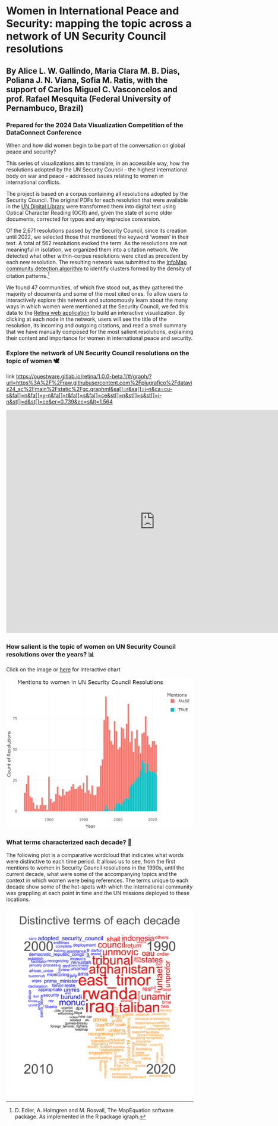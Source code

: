# Women in International Peace and Security: mapping the topic across a network of UN Security Council resolutions
## By Alice L. W. Gallindo, Maria Clara M. B. Dias, Poliana J. N. Viana, Sofia M. Ratis, with the support of Carlos Miguel C. Vasconcelos and prof. Rafael Mesquita (Federal University of Pernambuco, Brazil)
### Prepared for the 2024 Data Visualization Competition of the DataConnect Conference

When and how did women begin to be part of the conversation on global peace and security?

This series of visualizations aim to translate, in an accessible way, how the resolutions adopted by the UN Security Council - the highest international body on war and peace - addressed issues relating to women in international conflicts.  

The project is based on a corpus containing all resolutions adopted by the Security Council. The original PDFs for each resolution that were available in the [UN Digital Library](https://digitallibrary.un.org/) were transformed them into digital text using Optical Character Reading (OCR) and, given the state of some older documents, corrected for typos and any imprecise conversion. 

Of the 2,671 resolutions passed by the Security Council, since its creation until 2022, we selected those that mentioned the keyword ‘women’ in their text. A total of 562 resolutions evoked the term. As the resolutions are not meaningful in isolation, we organized them into a citation network. We detected what other within-corpus resolutions were cited as precedent by each new resolution. The resulting network was submitted to the [InfoMap community detection algorithm](https://www.mapequation.org/) to identify clusters formed by the density of citation patterns.[^1] 

We found 47 communities, of which five stood out, as they gathered the majority of documents and some of the most cited ones. To allow users to interactively explore this network and autonomously learn about the many ways in which women were mentioned at the Security Council, we fed this data to the [Retina web application](https://ouestware.gitlab.io/retina/1.0.0-beta.1/#/) to build an interactive visualization. By clicking at each node in the network, users will see the title of the resolution, its incoming and outgoing citations, and read a small summary that we have manually composed for the most salient resolutions, explaining their content and importance for women in international peace and security.



### Explore the network of UN Security Council resolutions on the topic of women :dove:

link
https://ouestware.gitlab.io/retina/1.0.0-beta.1/#/graph/?url=https%3A%2F%2Fraw.githubusercontent.com%2Fplugrafico%2Fdataviz24_sc%2Fmain%2Fstatic%2Fgc.graphml&sa[]=r&sa[]=i-n&ca=cu-s&fa[]=n&fa[]=y-n&fa[]=t&fa[]=s&fa[]=ce&st[]=n&st[]=s&st[]=i-n&st[]=d&st[]=ce&er=0.739&ec=s&lt=1.564

<iframe
  width="800"
  height="600"
  src="https://ouestware.gitlab.io/retina/1.0.0-beta.1/#/embed/?url=https%3A%2F%2Fraw.githubusercontent.com%2Fplugrafico%2Fdataviz24_sc%2Fmain%2Fstatic%2Fgc.graphml&sa[]=r&sa[]=i-n&ca=cu-s&fa[]=n&fa[]=y-n&fa[]=t&fa[]=s&fa[]=ce&st[]=n&st[]=s&st[]=i-n&st[]=d&st[]=ce&er=0.739&ec=s&lt=1.564"
  frameBorder="0"
  title="Retina"
  allowFullScreen
></iframe>


### How salient is the topic of women on UN Security Council resolutions over the years? :bar_chart:

Click on the image or [here](https://rpubs.com/rafaelmesquita/dataviz24_sc_fig1) for interactive chart

[![figure plotly](static/fig_plotly.png)](https://rpubs.com/rafaelmesquita/dataviz24_sc_fig1)




### What terms characterized each decade? :speech_balloon:
The following plot is a comparative wordcloud that indicates what words were distinctive to each time period. It allows us to see, from the first mentions to women in Security Council resolutions in the 1990s, until the current decade, what were some of the accompanying topics and the context in which women were being references. The terms unique to each decade show some of the hot-spots with which the international community was grappling at each point in time and the UN missions deployed to these locations.

![comparison wordcloud static](/static/fig2.png)


[^1]: D. Edler, A. Holmgren and M. Rosvall, The MapEquation software package. As implemented in the R package igraph.
